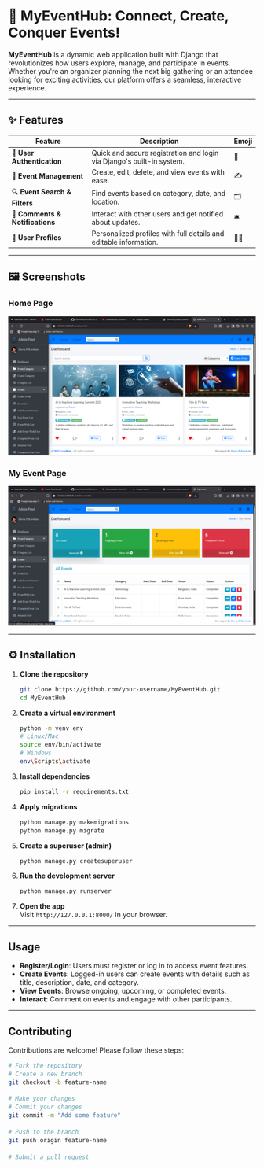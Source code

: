 # 🚀 MyEventHub: Connect, Create, Conquer Events!

**MyEventHub** is a dynamic web application built with Django that revolutionizes how users explore, manage, and participate in events. Whether you're an organizer planning the next big gathering or an attendee looking for exciting activities, our platform offers a seamless, interactive experience.

---

## ✨ Features

| Feature | Description | Emoji |
|---------|-------------|-------|
| 🔐 **User Authentication** | Quick and secure registration and login via Django's built-in system. | 🔑 |
| 📝 **Event Management** | Create, edit, delete, and view events with ease. | ✍️ |
| 🔍 **Event Search & Filters** | Find events based on category, date, and location. | 🗂️ |
| 💬 **Comments & Notifications** | Interact with other users and get notified about updates. | 🛎️ |
| 👤 **User Profiles** | Personalized profiles with full details and editable information. | 🧑‍💻 |

---

## 🖼 Screenshots

### Home Page
![Home Page](output/output1.png)

### My Event Page
![Event/Profile Page](output/output2.png)

---

## ⚙️ Installation

1. **Clone the repository**
    ```bash
    git clone https://github.com/your-username/MyEventHub.git
    cd MyEventHub
    ```

2. **Create a virtual environment**
    ```bash
    python -m venv env
    # Linux/Mac
    source env/bin/activate
    # Windows
    env\Scripts\activate
    ```

3. **Install dependencies**
    ```bash
    pip install -r requirements.txt
    ```

4. **Apply migrations**
    ```bash
    python manage.py makemigrations
    python manage.py migrate
    ```

5. **Create a superuser (admin)**
    ```bash
    python manage.py createsuperuser
    ```

6. **Run the development server**
    ```bash
    python manage.py runserver
    ```

7. **Open the app**  
Visit `http://127.0.0.1:8000/` in your browser.

---

## Usage

- **Register/Login**: Users must register or log in to access event features.
- **Create Events**: Logged-in users can create events with details such as title, description, date, and category.
- **View Events**: Browse ongoing, upcoming, or completed events.
- **Interact**: Comment on events and engage with other participants.

---

## Contributing

Contributions are welcome! Please follow these steps:

```bash
# Fork the repository
# Create a new branch
git checkout -b feature-name

# Make your changes
# Commit your changes
git commit -m "Add some feature"

# Push to the branch
git push origin feature-name

# Submit a pull request
